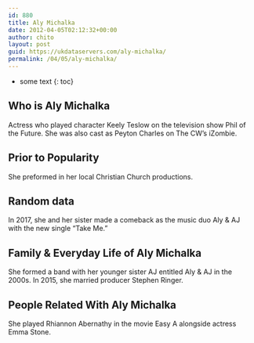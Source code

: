 ```yaml
---
id: 880
title: Aly Michalka
date: 2012-04-05T02:12:32+00:00
author: chito
layout: post
guid: https://ukdataservers.com/aly-michalka/
permalink: /04/05/aly-michalka/
---
```


* some text
{: toc}


## Who is  Aly Michalka
                  
                  
                  
Actress who played character Keely Teslow on the television show Phil of the Future. She was also cast as Peyton Charles on The CW&#8217;s iZombie. 
                  
                
                
                
## Prior to Popularity 
                  
                  
                  
She preformed in her local Christian Church productions.
                  
                
                
                
## Random data 
                  
                  
                  
In 2017, she and her sister made a comeback as the music duo Aly & AJ with the new single &#8220;Take Me.&#8221;
                  
                
                
                
## Family & Everyday Life of Aly Michalka
                  
                  
                  
She formed a band with her younger sister AJ entitled Aly & AJ in the 2000s. In 2015, she married producer Stephen Ringer. 
                  
                
                
                
## People Related With  Aly Michalka
                  
                  
                  
She played Rhiannon Abernathy in the movie Easy A alongside actress Emma Stone.
                  
                
              
            
          
          
          
    
    
  
